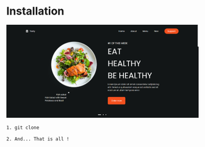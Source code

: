 # Installation

![Site](./site-img/site-page-img.png)


``` 
1. git clone 
```

```
2. And... That is all !
```

